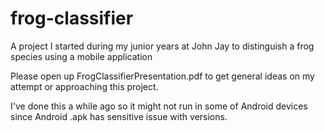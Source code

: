 # frog-classifier
A project I started during my junior years at John Jay to distinguish a frog species using a mobile application

Please open up FrogClassifierPresentation.pdf to get general ideas on my attempt or approaching this project.

I've done this a while ago so it might not run in some of Android devices since Android .apk has sensitive issue with versions. 
